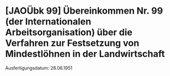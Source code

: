 # [JAOÜbk 99] Übereinkommen Nr. 99 (der Internationalen Arbeitsorganisation) über die Verfahren zur Festsetzung von Mindestlöhnen in der Landwirtschaft

Ausfertigungsdatum: 28.06.1951

 